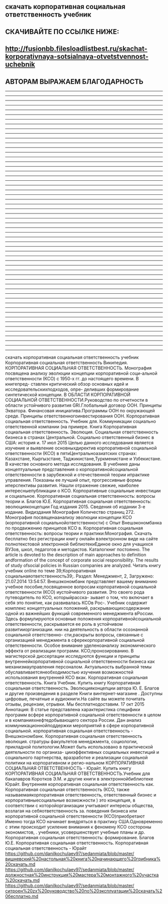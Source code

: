 скачать корпоративная социальная ответственность учебник
--------------------------------------------------
СКАЧИВАЙТЕ ПО ССЫЛКЕ НИЖЕ:
--------------------------------------------------
http://fusionbb.filesloadlistbest.ru/skachat-korporativnaya-sotsialnaya-otvetstvennost-uchebnik
--------------------------------------------------
АВТОРАМ ВЫРАЖАЕМ БЛАГОДАРНОСТЬ
--------------------------------------------------
--------------------------------------------------
--------------------------------------------------
--------------------------------------------------
--------------------------------------------------
--------------------------------------------------
--------------------------------------------------
--------------------------------------------------
--------------------------------------------------
--------------------------------------------------
--------------------------------------------------
--------------------------------------------------
--------------------------------------------------
--------------------------------------------------
--------------------------------------------------
--------------------------------------------------
--------------------------------------------------
--------------------------------------------------
--------------------------------------------------
--------------------------------------------------
--------------------------------------------------
--------------------------------------------------
--------------------------------------------------
--------------------------------------------------
--------------------------------------------------
--------------------------------------------------
--------------------------------------------------
--------------------------------------------------
--------------------------------------------------
--------------------------------------------------
--------------------------------------------------
--------------------------------------------------
--------------------------------------------------
--------------------------------------------------
--------------------------------------------------
--------------------------------------------------
--------------------------------------------------
--------------------------------------------------
--------------------------------------------------
--------------------------------------------------
--------------------------------------------------
--------------------------------------------------
--------------------------------------------------
--------------------------------------------------
--------------------------------------------------
--------------------------------------------------
--------------------------------------------------
--------------------------------------------------
--------------------------------------------------
--------------------------------------------------
--------------------------------------------------
--------------------------------------------------
--------------------------------------------------
--------------------------------------------------
--------------------------------------------------
--------------------------------------------------
--------------------------------------------------
скачать корпоративная социальная ответственность учебник Корпоративная социальная ответственность  Википедия. КОРПОРАТИВНАЯ СОЦИАЛЬНАЯ ОТВЕТСТВЕННОСТЬ. Монография посвящена анализу эволюции концепции корпоративной соци-альной ответственности (КСО) с 1950-х гг. до настоящего времени. В книгепред- ставлен критический обзор основных идей и исследовательскихподходов, опре- деливших формирование синтетической концепции. В ОБЛАСТИ КОРПОРАТИВНОЙ СОЦИАЛЬНОЙ ОТВЕТСТВЕННОСТИ.Руководство по отчетности в области устойчивого развития GRI.Глобальный договор ООН. Принципы Экватора. Финансовая инициатива.Программы ООН по окружающей среде. Принципы ответственногоинвестирования ООН. Корпоративная социальная ответственность. Учебник для. Коммуникации социально ответственной компании (на примере. Книга Корпоративная социальная ответственность. Эволюция. Социальная ответственность бизнеса в странах Центральной. Социально  ответственный бизнес в США: история и. 17 июл 2015  Целью данного исследования является изучение и выявление основныхдиректив корпоративной социальной ответственности (КСО) в пятиЦентральноазиатских странах: Казахстане, Кыргызстане, Таджикистане,Туркменистане и Узбекистане. В качестве основного метода исследования. В учебнике даны концептуальные представления о корпоративнойсоциальной ответственности в зарубежной и отечественной теории ипрактике управления. Показаны ее лучший опыт, прогрессивные формы иперспективы развития. Нашли отражение свежие, наиболее интересныепубликации о КСО. Корпоративные социальные инвестиции и социальное. Корпоративная социальная ответственность: вопросы теории и. Благов Ю.Е. Корпоративная социальная ответственность: эволюцияконцепции Год издания  2015. Сведения об издании  3-е издание. Видиздания  Монография Количество страниц  272. Монография посвященаанализу эволюции концепции КСО (корпоративной социальнойответственности) с
Опыт Внешэкономбанка по продвижению принципов КСО в. Корпоративная социальная ответственность: вопросы теории и практики:Монография. Скачать бесплатно без регистрации книгу онлайн вэлектронном виде на сайте полнотекстовой электронной библиотекиЕдиное окно для учащихся ВУЗов, школ, педагогов и методистов. Каталогкниг постоянно. The article is devoted to the description of main approaches to definition andformation of the concept of corporate social responsibility. The results of study ofsocial policies in Russian companies are analyzed. Читать книгу  учебник online по теме 39;Корпоративная социальнаяответственность39;. Раздел: Менеджмент, 2, Загружено: 21.07.2014 13:54:57. Внешэкономбанк представляет вашему вниманию учебное пособие,посвященное вопросам корпоративной социальной ответственности (КСО) иустойчивого развития. Это своего рода путеводитель по КСО, которыйрасска- зывает о том, что включает в себя это понятие, как развивалась КСОв Рос-. Учебник содержит комплекс концептуальных положений, раскрывающихсодержание одной из важнейших функций современного менеджмента вРоссии. Здесь формулируются основные положения корпоративнойсоциальной ответственности, раскрывается ее роль в устойчивом развитииорганизации. нии на деятельность в области осознанной социальной ответственно- сти,раскрыты вопросы, связанные с организацией менеджмента в сферекорпоративной социальной ответственности. Особое внимание уделеноанализу экономического эффекта от реализации программ. КСО,пронозированию. В магистерской диссертации исследуются функции и принципы внутреннейкорпоративной социальной ответственности бизнеса как механизмауправления персоналом. Актуальность выбранной темы обуславливаетсянеобходимостью изучения возможностей использования внутренней КСО вкак. Корпоративная социальная ответственность. Книга  Учебник. Купить книгу Корпоративная социальная ответственность. Эволюцияконцепции автора Ю. Е. Благов и другие произведения в разделе Книги винтернет-магазине . Доступны цифровые, печатные и аудиокниги.На сайте вы можете почитать отзывы, рецензии, отрывки. Мы бесплатнодоставим. 17 окт 2015  Аннотация: В статье представлена характеристика специфики программ всфере корпоративной социальной ответственности в целом и в компанияхнефтедобывающего сектора России. Дан анализ коммуникационнойподдержки мероприятий в сфере корпоративной социальной. корпоративная социальная ответственность - Внешэкономбанк. Корпоративная социальная ответственность эволюция. стратуры факультетов менеджмента, социологии, прикладной политологии.Может быть использовано в практической деятельности по организа- цииэффективных социальных инвестиций и социального партнерства, вразработке и реализации социальной политики на корпоративном и регио-нальном
КОРПОРАТИВНАЯ СОЦИАЛЬНАЯ ОТВЕТСТВЕННОСТЬ  - Юрайт. Купить книгу КОРПОРАТИВНАЯ СОЦИАЛЬНАЯ ОТВЕТСТВЕННОСТЬ.Учебник для бакалавров Коротков Э.М. и другие книги в электроннойбиблиотеке Юрайт. Внутренняя корпоративная социальная ответственность как. Корпоративная социальная ответственность (КСО, также называемаякорпоративная ответственность, ответственный бизнес и корпоративныесоциальные возможности )  это концепция, в соответствии с которойорганизации учитывают интересы общества, возлагая на себяответственность за. поведения бизнеса или корпоративной социальной ответственности (КСО)приобретают  Именно тогда КСО начинает внедряться в практику США.Одновременно с этим происходит усиление внимания к феномену КСО состороны экономистов, . учебники, усовершенствует учебные планы и др. Корпоративная социальная ответственность: формирование. Благов Ю.Е. Корпоративная социальная ответственность. Корпоративная социальная ответственность - Юрайт
https://github.com/danilkochulaev97/sedanmiata/blob/master/вишневский%20настольная%20книга%20начинающего%20грибника%20скачать.md
https://github.com/danilkochulaev97/sedanmiata/blob/master/должностная%20инструкция%20мастера%20монтажного%20участка%20скачать.md
https://github.com/danilkochulaev97/sedanmiata/blob/master/ситроен%20zx%20руководство%20по%20эксплуатации%20скачать%20бесплатно.md